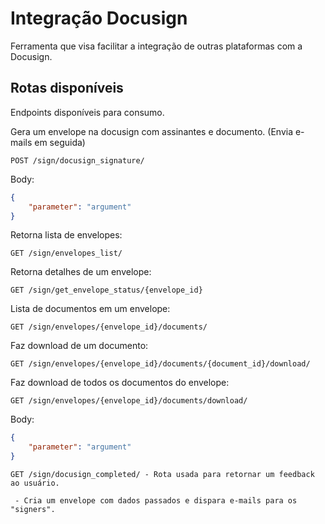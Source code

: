 # Integração Docusign

Ferramenta que visa facilitar a integração de outras plataformas com a Docusign.

## Rotas disponíveis

Endpoints disponíveis para consumo.

Gera um envelope na docusign com assinantes e documento. (Envia e-mails em seguida)
```
POST /sign/docusign_signature/
```
Body:
```json
{
    "parameter": "argument"
}
```

Retorna lista de envelopes:
```
GET /sign/envelopes_list/
```

Retorna detalhes de um envelope:
```
GET /sign/get_envelope_status/{envelope_id}
```

Lista de documentos em um envelope:
```
GET /sign/envelopes/{envelope_id}/documents/
```

Faz download de um documento:
```
GET /sign/envelopes/{envelope_id}/documents/{document_id}/download/
```

Faz download de todos os documentos do envelope:
```
GET /sign/envelopes/{envelope_id}/documents/download/
```
Body:
```json
{
    "parameter": "argument"
}
```


```
GET /sign/docusign_completed/ - Rota usada para retornar um feedback ao usuário.

 - Cria um envelope com dados passados e dispara e-mails para os "signers".
```
